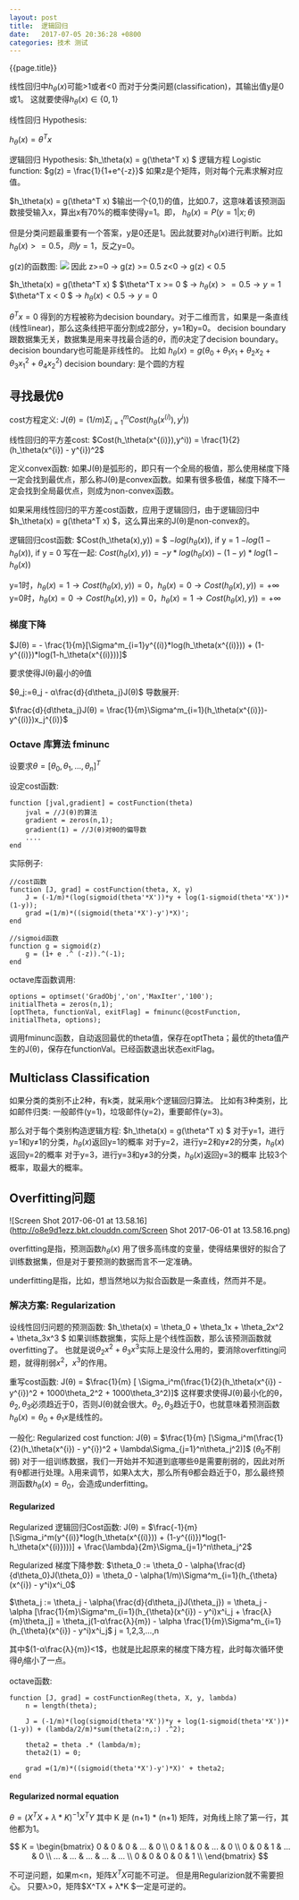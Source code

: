 ```yaml
---
layout: post
title:  逻辑回归
date:   2017-07-05 20:36:28 +0800
categories: 技术 测试
---
```



{{page.title}}

线性回归中$h_\theta(x)$可能>1或者<0
而对于分类问题(classification)，其输出值y是0或1。
这就要使得$h_\theta(x) \in \{0,1\}$

线性回归 Hypothesis:

$h_\theta(x) = \theta^T x$

逻辑回归 Hypothesis:
$h_\theta(x) = g(\theta^T x) $
逻辑方程 Logistic function:
$g(z) = \frac{1}{1+e^{-z}}$
如果z是个矩阵，则对每个元素求解对应值。


$h_\theta(x) = g(\theta^T x) $输出一个{0,1}的值，比如0.7，这意味着该预测函数接受输入x，算出x有70%的概率使得y=1。即，
$h_\theta(x) = P(y=1|x;\theta)$

但是分类问题最重要有一个答案，y是0还是1。因此就要对$h_\theta(x)$进行判断。比如$h_\theta(x)>=0.5，则y=1$，反之y=0。

g(z)的函数图:
![](http://o8e9d1ezz.bkt.clouddn.com/14961789421778.jpg)
因此
z>=0 → g(z) >= 0.5
z<0 → g(z) < 0.5

$h_\theta(x) = g(\theta^T x) $
$\theta^T x >= 0 $ → $h_\theta(x) >=0.5 → y=1$
$\theta^T x < 0 $ → $h_\theta(x) <0.5 → y=0$

$\theta^T x = 0$ 得到的方程被称为decision boundary。对于二维而言，如果是一条直线(线性linear)，那么这条线把平面分割成2部分，y=1和y=0。
decision boundary跟数据集无关，数据集是用来寻找最合适的$\theta$，而$\theta$决定了decision boundary。
decision boundary也可能是非线性的。
比如 $h_\theta(x) = g(\theta_0 + \theta_1x_1 + \theta_2x_2 + \theta_3x_1^2 + \theta_4x_2^2)$
decision boundary: 是个圆的方程


## 寻找最优θ
cost方程定义:
$J(\theta) = (1/m)\Sigma_{i=1}^mCost(h_\theta(x^{(i)}),y^i))$

线性回归的平方差cost:
$Cost(h_\theta(x^{(i)}),y^i)) = \frac{1}{2}(h_\theta(x^{i}) - y^{i})^2$

定义convex函数: 如果J(θ)是弧形的，即只有一个全局的极值，那么使用梯度下降一定会找到最优点，那么称J(θ)是convex函数。如果有很多极值，梯度下降不一定会找到全局最优点，则成为non-convex函数。

如果采用线性回归的平方差cost函数，应用于逻辑回归，由于逻辑回归中$h_\theta(x) = g(\theta^T x) $，这么算出来的J(θ)是non-convex的。

逻辑回归cost函数:
$Cost(h_\theta(x),y)) = $
$-log(h_\theta(x))$, if y = 1 
$-log(1-h_\theta(x))$,  if y = 0 
写在一起:
$Cost(h_\theta(x),y)) = -y*log(h_\theta(x)) - (1-y)*log(1-h_\theta(x))$

y=1时，$h_\theta(x) = 1 → Cost(h_\theta(x),y)) = 0$，$h_\theta(x) = 0 → Cost(h_\theta(x),y)) = +\infty$
y=0时，$h_\theta(x) = 0 → Cost(h_\theta(x),y)) = 0$，$h_\theta(x) = 1 → Cost(h_\theta(x),y)) = +\infty$



### 梯度下降

$J(θ) = - \frac{1}{m}[\Sigma^m_{i=1}y^{(i)}*log(h_\theta(x^{(i)})) + (1-y^{(i)})*log(1-h_\theta(x^{(i)}))]$

要求使得J(θ)最小的θ值

$θ_j:=θ_j - α\frac{d}{d\theta_j}J(θ)$
导数展开:

$\frac{d}{d\theta_j}J(θ) = \frac{1}{m}\Sigma^m_{i=1}(h_\theta(x^{(i)})-y^{(i)})x_j^{(i)}$


### Octave 库算法 fminunc

设要求$θ = [θ_0,θ_1,...,θ_n]^T$

设定cost函数:

```
function [jval,gradient] = costFunction(theta)
	jval = //J(θ)的算法
	gradient = zeros(n,1);
	gradient(1) = //J(θ)对θ0的偏导数
	....
end
```
实际例子:

```
//cost函数
function [J, grad] = costFunction(theta, X, y)
	J = (-1/m)*(log(sigmoid(theta'*X'))*y + log(1-sigmoid(theta'*X'))*(1-y));
	grad =(1/m)*((sigmoid(theta'*X')-y')*X)';
end
```

```
//sigmoid函数
function g = sigmoid(z)
	g = (1+ e .^ (-z)).^(-1);
end
```

octave库函数调用:

```
options = optimset('GradObj','on','MaxIter','100');
initialTheta = zeros(n,1);
[optTheta, functionVal, exitFlag] = fminunc(@costFunction, initialTheta, options);
```
调用fminunc函数，自动返回最优的theta值，保存在optTheta；最优的theta值产生的J(θ)，保存在functionVal。已经函数退出状态exitFlag。






## Multiclass Classification
如果分类的类别不止2种，有k类，就采用k个逻辑回归算法。
比如有3种类别，比如邮件归类: 一般邮件(y=1)，垃圾邮件(y=2)，重要邮件(y=3)。

那么对于每个类别构造逻辑方程:
$h_\theta(x) = g(\theta^T x) $
对于y=1，进行y=1和y≠1的分类，$h_\theta(x)$返回y=1的概率
对于y=2，进行y=2和y≠2的分类，$h_\theta(x)$返回y=2的概率
对于y=3，进行y=3和y≠3的分类，$h_\theta(x)$返回y=3的概率
比较3个概率，取最大的概率。


## Overfitting问题

![Screen Shot 2017-06-01 at 13.58.16](http://o8e9d1ezz.bkt.clouddn.com/Screen Shot 2017-06-01 at 13.58.16.png)


overfitting是指，预测函数$h_\theta(x)$ 用了很多高纬度的变量，使得结果很好的拟合了训练数据集，但是对于要预测的数据而言不一定准确。

underfitting是指，比如，想当然地以为拟合函数是一条直线，然而并不是。


### 解决方案: Regularization
设线性回归问题的预测函数:
$h_\theta(x) = \theta_0 + \theta_1x + \theta_2x^2 + \theta_3x^3 $
如果训练数据集，实际上是个线性函数，那么该预测函数就overfitting了。
也就是说$\theta_2x^2 + \theta_3x^3$实际上是没什么用的，要消除overfitting问题，就得削弱$x^2，x^3$的作用。

重写cost函数:
J(θ) = $\frac{1}{m} [ \Sigma_i^m(\frac{1}{2}(h_\theta(x^{i}) - y^{i})^2 + 1000\theta_2^2 + 1000\theta_3^2)]$
这样要求使得J(θ)最小化的θ，$θ_2,θ_3$必须趋近于0，否则J(θ)就会很大。$θ_2,θ_3$趋近于0，也就意味着预测函数$h_\theta(x) = \theta_0 + \theta_1x$是线性的。


一般化:
Regularized cost function:
J(θ) = $\frac{1}{m} [\Sigma_i^m(\frac{1}{2}(h_\theta(x^{i}) - y^{i})^2 + \lambda\Sigma_{j=1}^n\theta_j^2)]$
($θ_0$不削弱)
对于一组训练数据，我们一开始并不知道到底哪些θ是需要削弱的，因此对所有θ都进行处理。λ用来调节，如果λ太大，那么所有θ都会趋近于0，那么最终预测函数$h_\theta(x) = \theta_0$，会造成underfitting。

#### Regularized 

Regularized 逻辑回归Cost函数:
J(θ) = $\frac{-1}{m} [\Sigma_i^m(y^{(i)}*log(h_\theta(x^{(i)})) + (1-y^{(i)})*log(1-h_\theta(x^{(i)})))] + \frac{\lambda}{2m}\Sigma_{j=1}^n\theta_j^2$

Regularized 梯度下降参数:
$\theta_0 := \theta_0 - \alpha{\frac{d}{d\theta_0}J(\theta_0}) = \theta_0 - \alpha(1/m)\Sigma^m_{i=1}(h_{\theta}(x^{i}) - y^i)x^i_0$

$\theta_j := \theta_j - \alpha{\frac{d}{d\theta_j}J(\theta_j}) = \theta_j - \alpha [\frac{1}{m}\Sigma^m_{i=1}(h_{\theta}(x^{i}) - y^i)x^i_j + \frac{λ}{m}\theta_j] = \theta_j(1-α\frac{λ}{m}) - \alpha \frac{1}{m}\Sigma^m_{i=1}(h_{\theta}(x^{i}) - y^i)x^i_j$
j = 1,2,3,...,n

其中$(1-α\frac{λ}{m})<1$，也就是比起原来的梯度下降方程，此时每次循环使得$\theta_j$缩小了一点。






octave函数:

```
function [J, grad] = costFunctionReg(theta, X, y, lambda)
	n = length(theta);
	
	J = (-1/m)*(log(sigmoid(theta'*X'))*y + log(1-sigmoid(theta'*X'))*(1-y)) + (lambda/2/m)*sum(theta(2:n,:) .^2);
	
	theta2 = theta .* (lambda/m);
	theta2(1) = 0;
	
	grad =(1/m)*((sigmoid(theta'*X')-y')*X)' + theta2;
end

```


#### Regularized normal equation

$\theta = (X^TX + λ*K )^{-1}X^TY$
其中 K 是 (n+1) * (n+1) 矩阵，对角线上除了第一行，其他都为1。

$$  
	K =
	\begin{bmatrix}
	0 & 0 & 0 & ... & 0 \\
	0 & 1 & 0 & ... & 0 \\
	0 & 0 & 1 & ... & 0 \\
	... & ... & ... & ... & ... \\
	0 & 0 & 0 & 0 & 1 \\
	\end{bmatrix}
$$

不可逆问题，如果m<n，矩阵$X^TX$可能不可逆。
但是用Regularizion就不需要担心。
只要λ>0，矩阵$X^TX + λ*K $一定是可逆的。






